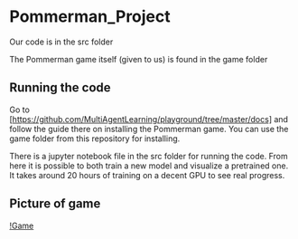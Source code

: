 # Pommerman_Project

Our code is in the src folder

The Pommerman game itself (given to us) is found in the game folder

## Running the code
Go to [https://github.com/MultiAgentLearning/playground/tree/master/docs] and follow the guide there on installing the Pommerman game. You can use the game folder from this repository for installing.

There is a jupyter notebook file in the src folder for running the code. 
From here it is possible to both train a new model and visualize a pretrained one.
It takes around 20 hours of training on a decent GPU to see real progress.

## Picture of game
[!Game](https://github.com/JacobPjetursson/Pommerman_Project/blob/master/pommerman.png)
